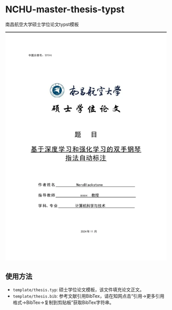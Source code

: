# NCHU-master-thesis-typst
南昌航空大学硕士学位论文typst模板

![南昌航空大学硕士学位论文typst模板](./thumbnail.webp)

## 使用方法

- `template/thesis.typ`: 硕士学位论文模板，该文件填充论文正文。
- `template/thesis.bib`: 参考文献引用BibTex，请在知网点击“引用->更多引用格式->BibTex->复制到剪贴板”获取BibTex字符串。